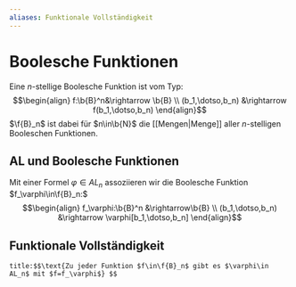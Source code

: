 ```yaml
---
aliases: Funktionale Vollständigkeit
---
```

$\newcommand{\f}[1]{\mathcal{#1}}\newcommand{\F}[1]{\mathfrak{#1}}\newcommand{\b}[1]{\mathbb{#1}}$
# Boolesche Funktionen 
Eine $n$-stellige Boolesche Funktion ist vom Typ:
$$\begin{align}
f:\b{B}^n&\rightarrow \b{B} \\
(b_1,\dotso,b_n) &\rightarrow f(b_1,\dotso,b_n)
\end{align}$$
$\f{B}_n$ ist dabei für $n\in\b{N}$ die [[Mengen|Menge]] aller $n$-stelligen Booleschen Funktionen.

## AL und Boolesche Funktionen
Mit einer Formel $\varphi\in AL_n$ assoziieren wir die Boolesche Funktion $f_\varphi\in\f{B}_n:$
$$\begin{align}
f_\varphi:\b{B}^n &\rightarrow\b{B} \\
(b_1,\dotso,b_n) &\rightarrow \varphi[b_1,\dotso,b_n]
\end{align}$$
## Funktionale Vollständigkeit
```ad-abstract
title:$$\text{Zu jeder Funktion $f\in\f{B}_n$ gibt es $\varphi\in AL_n$ mit $f=f_\varphi$} $$
```

